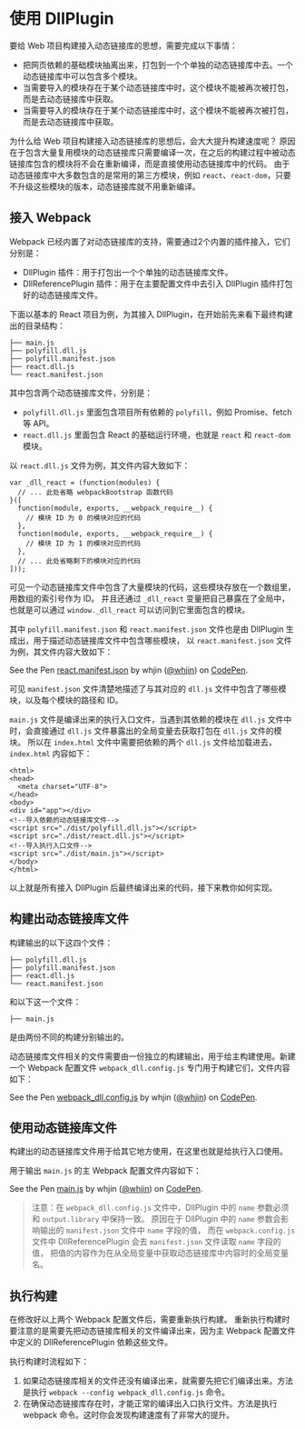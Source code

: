 ﻿# 使用 DllPlugin #

要给 Web 项目构建接入动态链接库的思想，需要完成以下事情：

- 把网页依赖的基础模块抽离出来，打包到一个个单独的动态链接库中去。一个动态链接库中可以包含多个模块。
- 当需要导入的模块存在于某个动态链接库中时，这个模块不能被再次被打包，而是去动态链接库中获取。
- 当需要导入的模块存在于某个动态链接库中时，这个模块不能被再次被打包，而是去动态链接库中获取。

为什么给 Web 项目构建接入动态链接库的思想后，会大大提升构建速度呢？ 原因在于包含大量复用模块的动态链接库只需要编译一次，在之后的构建过程中被动态链接库包含的模块将不会在重新编译，而是直接使用动态链接库中的代码。 由于动态链接库中大多数包含的是常用的第三方模块，例如 `react`、`react-dom`，只要不升级这些模块的版本，动态链接库就不用重新编译。

## 接入 Webpack ##

Webpack 已经内置了对动态链接库的支持，需要通过2个内置的插件接入，它们分别是：

- DllPlugin 插件：用于打包出一个个单独的动态链接库文件。
- DllReferencePlugin 插件：用于在主要配置文件中去引入 DllPlugin 插件打包好的动态链接库文件。

下面以基本的 React 项目为例，为其接入 DllPlugin，在开始前先来看下最终构建出的目录结构：

    ├── main.js
    ├── polyfill.dll.js
    ├── polyfill.manifest.json
    ├── react.dll.js
    └── react.manifest.json
    
其中包含两个动态链接库文件，分别是：
    
- `polyfill.dll.js` 里面包含项目所有依赖的 `polyfill`，例如 Promise、fetch 等 API。
- `react.dll.js` 里面包含 React 的基础运行环境，也就是 `react` 和 `react-dom` 模块。

以 `react.dll.js` 文件为例，其文件内容大致如下：

    var _dll_react = (function(modules) {
      // ... 此处省略 webpackBootstrap 函数代码
    }([
      function(module, exports, __webpack_require__) {
        // 模块 ID 为 0 的模块对应的代码
      },
      function(module, exports, __webpack_require__) {
        // 模块 ID 为 1 的模块对应的代码
      },
      // ... 此处省略剩下的模块对应的代码 
    ]));
    
可见一个动态链接库文件中包含了大量模块的代码，这些模块存放在一个数组里，用数组的索引号作为 ID。 并且还通过 `_dll_react` 变量把自己暴露在了全局中，也就是可以通过 `window._dll_react` 可以访问到它里面包含的模块。    

其中 `polyfill.manifest.json` 和 `react.manifest.json` 文件也是由 DllPlugin 生成出，用于描述动态链接库文件中包含哪些模块， 以 `react.manifest.json` 文件为例，其文件内容大致如下：

<p data-height="565" data-theme-id="0" data-slug-hash="GdVvmZ" data-default-tab="js" data-user="whjin" data-embed-version="2" data-pen-title="react.manifest.json" class="codepen">See the Pen <a href="https://codepen.io/whjin/pen/GdVvmZ/">react.manifest.json</a> by whjin (<a href="https://codepen.io/whjin">@whjin</a>) on <a href="https://codepen.io">CodePen</a>.</p>
<script async src="https://static.codepen.io/assets/embed/ei.js"></script>

可见 `manifest.json` 文件清楚地描述了与其对应的 `dll.js` 文件中包含了哪些模块，以及每个模块的路径和 ID。

`main.js` 文件是编译出来的执行入口文件，当遇到其依赖的模块在 `dll.js` 文件中时，会直接通过 `dll.js` 文件暴露出的全局变量去获取打包在 `dll.js` 文件的模块。 所以在 `index.html` 文件中需要把依赖的两个 `dll.js` 文件给加载进去，`index.html` 内容如下：
    
    <html>
    <head>
      <meta charset="UTF-8">
    </head>
    <body>
    <div id="app"></div>
    <!--导入依赖的动态链接库文件-->
    <script src="./dist/polyfill.dll.js"></script>
    <script src="./dist/react.dll.js"></script>
    <!--导入执行入口文件-->
    <script src="./dist/main.js"></script>
    </body>
    </html>
    
以上就是所有接入 DllPlugin 后最终编译出来的代码，接下来教你如何实现。

## 构建出动态链接库文件 ##

构建输出的以下这四个文件：

    ├── polyfill.dll.js
    ├── polyfill.manifest.json
    ├── react.dll.js
    └── react.manifest.json

和以下这一个文件：

    ├── main.js
    
是由两份不同的构建分别输出的。

动态链接库文件相关的文件需要由一份独立的构建输出，用于给主构建使用。新建一个 Webpack 配置文件 `webpack_dll.config.js` 专门用于构建它们，文件内容如下：

<p data-height="665" data-theme-id="0" data-slug-hash="MGNvrB" data-default-tab="js" data-user="whjin" data-embed-version="2" data-pen-title="webpack_dll.config.js" class="codepen">See the Pen <a href="https://codepen.io/whjin/pen/MGNvrB/">webpack_dll.config.js</a> by whjin (<a href="https://codepen.io/whjin">@whjin</a>) on <a href="https://codepen.io">CodePen</a>.</p>
<script async src="https://static.codepen.io/assets/embed/ei.js"></script>

## 使用动态链接库文件 ##

构建出的动态链接库文件用于给其它地方使用，在这里也就是给执行入口使用。

用于输出 `main.js` 的主 Webpack 配置文件内容如下：

<p data-height="720" data-theme-id="0" data-slug-hash="GdVvxj" data-default-tab="js" data-user="whjin" data-embed-version="2" data-pen-title="main.js" class="codepen">See the Pen <a href="https://codepen.io/whjin/pen/GdVvxj/">main.js</a> by whjin (<a href="https://codepen.io/whjin">@whjin</a>) on <a href="https://codepen.io">CodePen</a>.</p>
<script async src="https://static.codepen.io/assets/embed/ei.js"></script>

> 注意：在 `webpack_dll.config.js` 文件中，DllPlugin 中的 `name` 参数必须和 `output.library` 中保持一致。 原因在于 DllPlugin 中的 `name` 参数会影响输出的 `manifest.json` 文件中 `name` 字段的值， 而在 `webpack.config.js` 文件中 DllReferencePlugin 会去 `manifest.json` 文件读取 `name` 字段的值， 把值的内容作为在从全局变量中获取动态链接库中内容时的全局变量名。

## 执行构建 ##

在修改好以上两个 Webpack 配置文件后，需要重新执行构建。 重新执行构建时要注意的是需要先把动态链接库相关的文件编译出来，因为主 Webpack 配置文件中定义的 DllReferencePlugin 依赖这些文件。

执行构建时流程如下： 

1. 如果动态链接库相关的文件还没有编译出来，就需要先把它们编译出来。方法是执行 `webpack --config webpack_dll.config.js` 命令。
2. 在确保动态链接库存在时，才能正常的编译出入口执行文件。方法是执行 webpack 命令。这时你会发现构建速度有了非常大的提升。

